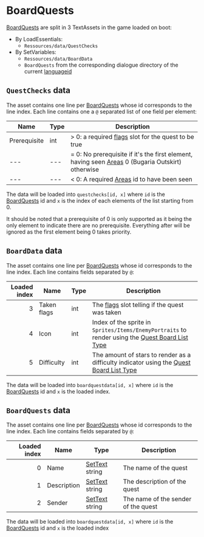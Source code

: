 # BoardQuests

[BoardQuests](../Enums%20and%20IDs/BoardQuests.md) are split in 3 TextAssets in the game loaded on boot: 

* By LoadEssentials:
    * `Ressources/data/QuestChecks`
* By SetVariables:
    * `Ressources/data/BoardData`
    * `BoardQuests` from the corresponding dialogue directory of the current [languageid](../SetText/languageid.md)

## `QuestChecks` data

The asset contains one line per [BoardQuests](../Enums%20and%20IDs/BoardQuests.md) whose id corresponds to the line index. Each line contains one a `@` separated list of one field per element:

|Name|Type|Description|
|----|----|-----------|
|Prerequisite|int|\> 0: a required [flags](../Flags%20arrays/flags.md) slot for the quest to be true|
|---|---|= 0: No prerequisite if it's the first element, having seen [Areas](../Enums%20and%20IDs/librarystuff/Areas.md) 0 (Bugaria Outskirt) otherwise|
|---|---|\< 0: A required [Areas](../Enums%20and%20IDs/librarystuff/Areas.md) id to have been seen|

The data will be loaded into `questchecks[id, x]` where `id` is the [BoardQuests](../Enums%20and%20IDs/BoardQuests.md) id and `x` is the index of each elements of the list starting from 0.

It should be noted that a prerequisite of 0 is only supported as it being the only element to indicate there are no prerequisite. Everything after will be ignored as the first element being 0 takes priority.

## `BoardData` data

The asset contains one line per [BoardQuests](../Enums%20and%20IDs/BoardQuests.md) whose id corresponds to the line index. Each line contains fields separated by `@`:

|Loaded index|Name|Type|Description|
|------------:|----|----|-----------|
|3|Taken flags|int|The [flags](../Flags%20arrays/flags.md) slot telling if the quest was taken|
|4|Icon|int|Index of the sprite in `Sprites/Items/EnemyPortraits` to render using the [Quest Board List Type](../ItemList/List%20Types%20Group%20Details/Quest%20Board%20List%20Type.md)|
|5|Difficulty|int|The amount of stars to render as a difficulty indicator using the [Quest Board List Type](../ItemList/List%20Types%20Group%20Details/Quest%20Board%20List%20Type.md)|

The data will be loaded into `boardquestdata[id, x]` where `id` is the [BoardQuests](../Enums%20and%20IDs/BoardQuests.md) id and `x` is the loaded index.

## `BoardQuests` data

The asset contains one line per [BoardQuests](../Enums%20and%20IDs/BoardQuests.md) whose id corresponds to the line index. Each line contains fields separated by `@`:

|Loaded index|Name|Type|Description|
|------------:|----|----|-----------|
|0|Name|[SetText](../SetText/SetText.md) string|The name of the quest|
|1|Description|[SetText](../SetText/SetText.md) string|The description of the quest|
|2|Sender|[SetText](../SetText/SetText.md) string|The name of the sender of the quest|

The data will be loaded into `boardquestdata[id, x]` where `id` is the [BoardQuests](../Enums%20and%20IDs/BoardQuests.md) id and `x` is the loaded index
